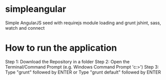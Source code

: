 # simpleangular
Simple AngularJS seed with requirejs module loading and grunt jshint, sass, watch and connect

# How to run the application
Step 1: Download the Repository in a folder
Step 2: Open the Terminal/Command Prompt (e.g. Windows Command Prompt 'c:\>')
Step 3: Type "grunt" followed by ENTER or Type "grunt default" followed by ENTER
